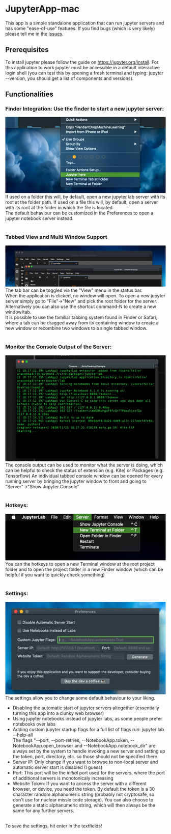 # JupyterApp-mac
This app is a simple standalone application that can run jupyter servers and has some "ease-of-use" features.
If you find bugs (which is very likely) please tell me in the [Issues](https://github.com/FelixKratz/JupyterApp-mac/issues).

## Prerequisites
To install jupyter please follow the guide on https://jupyter.org/install.
For this application to work jupyter must be accessible in a default interactive login shell 
(you can test this by opening a fresh terminal and typing: jupyter --version, you should get a list of components and versions).

## Functionalities
### Finder Integration: Use the finder to start a new jupyter server: <br>
![Image](Images/FinderIntegration.png) <br>
If used on a folder this will, by default, open a new jupyter lab server with its root at the folder path.
If used on a file this will, by default, open a server with its root at the folder in which the file is located. <br>
The default behaviour can be customized in the Preferences to open a jupyter notebook server instead. <br> <br>

### Tabbed View and Multi Window Support <br>
![Image](Images/TabbedViews.png) <br>
The tab bar can be toggled via the "View" menu in the status bar. <br>
When the application is clicked, no window will open. To open a new jupyter server simply go to "File"->"New" and pick the
root folder for the server. Alternatively you can also use the shortcut command-N to create a new window/tab. <br>
It is possible to use the familiar tabbing system found in Finder or Safari, where a tab can be dragged away from its containing window to
create a new window or recombine two windows to a single tabbed window. <br> <br>

### Monitor the Console Output of the Server: <br>
![Image](Images/ConsoleOutput.png) <br>
The console output can be used to monitor what the server is doing, which can be helpful to check the status of extension (e.g. Kite) or Packages (e.g. Tensorflow) An individual tabbed console window can be opened for every running server by bringing the jupyter window to front and going to "Server"->"Show Jupyter Console" <br> <br>
### Hotkeys: <br>
![Image](Images/hotKeys.png) <br>
You can the hotkeys to open a new Terminal window at the root project folder and to open the project folder in a new Finder window (which can be helpful if you want to quickly check something) <br> <br>
### Settings: <br>
![Image](Images/settingsPane.png) <br>
The settings allow you to change some default behaviour to your liking. <br>
* Disabling the automatic start of jupyter servers altogether (essentially turning this app into a clunky web browser)
* Using jupyter notebooks instead of jupyter labs, as some people prefer notebooks over labs
* Adding custom jupyter startup flags for a full list of flags run: jupyter lab --help-all <br>
 The flags "--port, --port-retries, --NotebookApp.token, --NotebookApp.open_browser and --NotebookApp.notebook_dir" are always set by the system to
 handle invoking a new server and setting up the token, port, directory, etc. so those should not be specified there.
* Server IP: Only change if you want to browse to non-local server and automatic server start is disabled (I guess)
* Port: This port will be the *initial* port used for the servers, where the port of additional servers is monotonicaly increasing
* Website Token: If you want to access the server with a different browser, or device, you need the token. By default the token is a 30 character random alphanumeric string (probably not cryptosafe, so don't use for nuclear missle code storage). You can also choose to generate a static alphanumeric string, which will then always be the same for any further servers. <br> <br>

To save the settings, hit enter in the textfields! <br> <br>

<meta name="google-site-verification" content="Mm_cTRc_yf8aq3xtLKXvvElRYgtzwvnQ_I_pVnRFKSc" />
